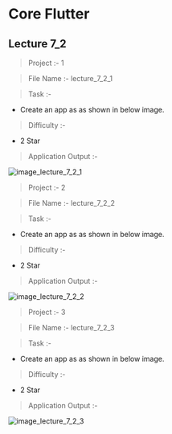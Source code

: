 # Core Flutter

## Lecture 7_2

> Project :- 1

> File Name :- lecture_7_2_1

> Task :-

- Create an app as as shown in below image.

> Difficulty :-

- 2 Star

> Application Output :- 

![image_lecture_7_2_1](https://user-images.githubusercontent.com/114165239/218327808-d22eee3f-20af-4eab-b532-8510600096c5.png)

> Project :- 2

> File Name :- lecture_7_2_2

> Task :-

- Create an app as as shown in below image.

> Difficulty :-

- 2 Star

> Application Output :-

![image_lecture_7_2_2](https://user-images.githubusercontent.com/114165239/218327803-00cc35a6-5402-4e9e-9655-044229fddc71.png)


> Project :- 3

> File Name :- lecture_7_2_3

> Task :-

- Create an app as as shown in below image.

> Difficulty :-

- 2 Star

> Application Output :-

![image_lecture_7_2_3](https://user-images.githubusercontent.com/114165239/218327786-39d5da81-a860-467e-ab9e-e9bd673b226a.png)
